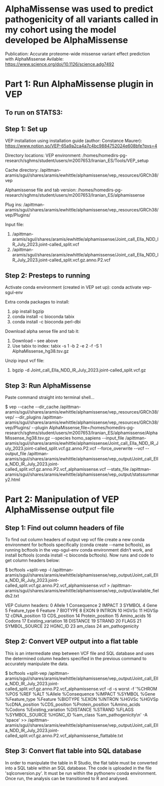 # AlphaMissense was used to predict pathogenicity of all variants called in my cohort using the model developed be AlphaMissense

Publication: Accurate proteome-wide missense variant effect prediction with AlphaMissense
Avilable: https://www.science.org/doi/10.1126/science.adg7492


# Part 1: Run AlphaMissense plugin in VEP

## To run on STATS3:
## Step 1: Set up
VEP installation using installation guide (author: Constance Maurer): https://www.notion.so/VEP-65a9a2ca4a7c4bc9884752024e608bfe?pvs=4

Directory locations:
VEP environment: /homes/homedirs-pg-research/sghms/student/users/m2007653/Iranian_ES/Tools/VEP_setup

Cache directory: /apittman-aramis/sgul/shares/aramis/ewhittle/alphamissense/vep_resources/GRCh38/vep

Alphamissense file and tab version: 
/homes/homedirs-pg-research/sghms/student/users/m2007653/Iranian_ES/alphamissense

Plug ins:
/apittman-aramis/sgul/shares/aramis/ewhittle/alphamissense/vep_resources/GRCh38/vep/Plugins/

Input file:
1.	/apittman-aramis/sgul/shares/aramis/ewhittle/alphamissense/Joint_call_Ella_NDD_IR_July_2023.joint-called_split.vcf
2. /apittman-aramis/sgul/shares/aramis/ewhittle/alphamissense/Joint_call_Ella_NDD_IR_July_2023.joint-called_split.vcf.gz.anno.P2.vcf


## Step 2: Presteps to running


Activate conda environment (created in VEP set up):
conda activate vep-sgul-env

Extra conda packages to install:
1.	pip install bgzip
2.	conda install -c bioconda tabix
3.	conda install -c bioconda perl-dbi


Download alpha sense file and tab it:
1.	Download – see above
2.	Use tabix to index: tabix -s 1 -b 2 -e 2 -f -S 1 AlphaMissense_hg38.tsv.gz

Unzip input vcf file:
1.	bgzip -d Joint_call_Ella_NDD_IR_July_2023.joint-called_split.vcf.gz


## Step 3: Run AlphaMissense 

Paste command straight into terminal shell...

$ vep --cache --dir_cache /apittman-aramis/sgul/shares/aramis/ewhittle/alphamissense/vep_resources/GRCh38/vep/ --dir_plugins /apittman-aramis/sgul/shares/aramis/ewhittle/alphamissense/vep_resources/GRCh38/vep/Plugins/ --plugin AlphaMissense,file=/homes/homedirs-pg-research/sghms/student/users/m2007653/Iranian_ES/alphamissense/AlphaMissense_hg38.tsv.gz --species homo_sapiens --input_file /apittman-aramis/sgul/shares/aramis/ewhittle/alphamissense/Joint_call_Ella_NDD_IR_July_2023.joint-called_split.vcf.gz.anno.P2.vcf --force_overwrite --vcf --output_file /apittman-aramis/sgul/shares/aramis/ewhittle/alphamissense/vep_output/Joint_call_Ella_NDD_IR_July_2023.joint-called_split.vcf.gz.anno.P2.vcf_alphamissense.vcf --stats_file /apittman-aramis/sgul/shares/aramis/ewhittle/alphamissense/vep_output/statssummary2.html


# Part 2: Manipulation of VEP AlphaMissense output file

## Step 1: Find out column headers of file 

To find out column headers of output vep vcf file create a new conda environment for bcftools specifically (conda create --name bcftools), as running bcftools in the vep-sgul-env conda environment didn’t work, and install bcftools (conda install -c bioconda bcftools). Now runs and code to get column headers below:

$ bcftools +split-vep -l /apittman-aramis/sgul/shares/aramis/ewhittle/alphamissense/vep_output/Joint_call_Ella_NDD_IR_July_2023.joint-called_split.vcf.gz.anno.P2.vcf_alphamissense.vcf > /apittman-aramis/sgul/shares/aramis/ewhittle/alphamissense/vep_output/available_fields2.txt

VEP Column headers:
0       Allele
1       Consequence
2       IMPACT
3       SYMBOL
4       Gene
5       Feature_type
6       Feature
7       BIOTYPE
8       EXON
9       INTRON
10      HGVSc
11      HGVSp
12      cDNA_position
13      CDS_position
14      Protein_position
15      Amino_acids
16      Codons
17      Existing_variation
18      DISTANCE
19      STRAND
20      FLAGS
21      SYMBOL_SOURCE
22      HGNC_ID
23      am_class
24      am_pathogenicity

## Step 2: Convert VEP output into a flat table 
This is an intermediate step between VCF file and SQL database and uses the determined column headers specified in the previous command to accurately manipulate the data.

$ bcftools +split-vep /apittman-aramis/sgul/shares/aramis/ewhittle/alphamissense/vep_output/Joint_call_Ella_NDD_IR_July_2023.joint-called_split.vcf.gz.anno.P2.vcf_alphamissense.vcf -d -s worst -f '%CHROM %POS %REF %ALT %Allele %Consequence %IMPACT %SYMBOL %Gene %Feature_type %Feature %BIOTYPE %EXON %INTRON %HGVSc %HGVSp %cDNA_position %CDS_position %Protein_position %Amino_acids %Codons %Existing_variation %DISTANCE %STRAND %FLAGS %SYMBOL_SOURCE %HGNC_ID %am_class %am_pathogenicity\n' -A 'space' >> /apittman-aramis/sgul/shares/aramis/ewhittle/alphamissense/vep_output/Joint_call_Ella_NDD_IR_July_2023.joint-called_split.vcf.gz.anno.P2.vcf_alphamissense_flattable.txt

## Step 3: Convert flat table into SQL database 

In order to manipulate the table in R Studio, the flat table must be converted into a SQL table within an SQL database. The code is uploaded in the file 'sqlconversion.py'. It must be run within the pythonenv conda environment. Once run, the analysis can be transitioned to R and analysed.

